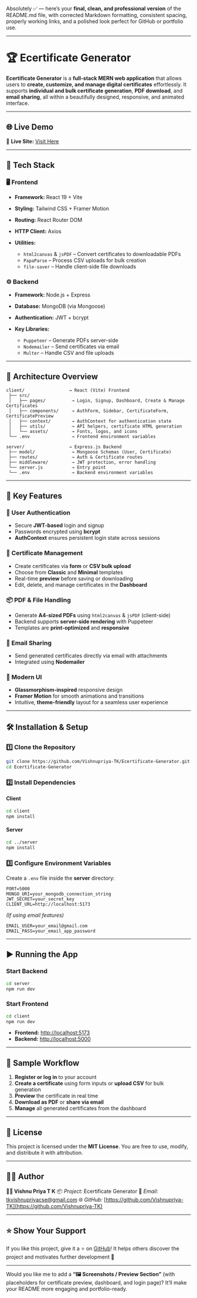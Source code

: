 Absolutely ✅ — here’s your **final, clean, and professional version** of the README.md file, with corrected Markdown formatting, consistent spacing, properly working links, and a polished look perfect for GitHub or portfolio use.

---

# 🏆 Ecertificate Generator

**Ecertificate Generator** is a **full-stack MERN web application** that allows users to **create, customize, and manage digital certificates** effortlessly.
It supports **individual and bulk certificate generation**, **PDF download**, and **email sharing**, all within a beautifully designed, responsive, and animated interface.

---

## 🌐 Live Demo

🚀 **Live Site:** [Visit Here](https://ecertificate-generator-frontend.onrender.com/)

---

## 🚀 Tech Stack

### 🖥️ Frontend

* **Framework:** React 19 + Vite
* **Styling:** Tailwind CSS + Framer Motion
* **Routing:** React Router DOM
* **HTTP Client:** Axios
* **Utilities:**

  * `html2canvas` & `jsPDF` – Convert certificates to downloadable PDFs
  * `PapaParse` – Process CSV uploads for bulk creation
  * `file-saver` – Handle client-side file downloads

### ⚙️ Backend

* **Framework:** Node.js + Express
* **Database:** MongoDB (via Mongoose)
* **Authentication:** JWT + bcrypt
* **Key Libraries:**

  * `Puppeteer` – Generate PDFs server-side
  * `Nodemailer` – Send certificates via email
  * `Multer` – Handle CSV and file uploads

---

## 🧱 Architecture Overview

```
client/                 → React (Vite) Frontend
 ├── src/
 │   ├── pages/          → Login, Signup, Dashboard, Create & Manage Certificates
 │   ├── components/     → AuthForm, Sidebar, CertificateForm, CertificatePreview
 │   ├── context/        → AuthContext for authentication state
 │   ├── utils/          → API helpers, certificate HTML generation
 │   └── assets/         → Fonts, logos, and icons
 └── .env                → Frontend environment variables

server/                 → Express.js Backend
 ├── model/              → Mongoose Schemas (User, Certificate)
 ├── routes/             → Auth & Certificate routes
 ├── middleware/         → JWT protection, error handling
 └── server.js           → Entry point
 └── .env                → Backend environment variables
```

---

## 🧩 Key Features

### 👤 User Authentication

* Secure **JWT-based** login and signup
* Passwords encrypted using **bcrypt**
* **AuthContext** ensures persistent login state across sessions

### 🧾 Certificate Management

* Create certificates via **form** or **CSV bulk upload**
* Choose from **Classic** and **Minimal** templates
* Real-time **preview** before saving or downloading
* Edit, delete, and manage certificates in the **Dashboard**

### 📦 PDF & File Handling

* Generate **A4-sized PDFs** using `html2canvas` & `jsPDF` (client-side)
* Backend supports **server-side rendering** with Puppeteer
* Templates are **print-optimized** and **responsive**

### 📧 Email Sharing

* Send generated certificates directly via email with attachments
* Integrated using **Nodemailer**

### 🎨 Modern UI

* **Glassmorphism-inspired** responsive design
* **Framer Motion** for smooth animations and transitions
* Intuitive, **theme-friendly** layout for a seamless user experience

---

## 🛠️ Installation & Setup

### 1️⃣ Clone the Repository

```bash
git clone https://github.com/Vishnupriya-TK/Ecertificate-Generator.git
cd Ecertificate-Generator
```

### 2️⃣ Install Dependencies

#### Client

```bash
cd client
npm install
```

#### Server

```bash
cd ../server
npm install
```

### 3️⃣ Configure Environment Variables

Create a `.env` file inside the **server** directory:

```env
PORT=5000
MONGO_URI=your_mongodb_connection_string
JWT_SECRET=your_secret_key
CLIENT_URL=http://localhost:5173
```

*(If using email features)*

```env
EMAIL_USER=your_email@gmail.com
EMAIL_PASS=your_email_app_password
```

---

## ▶️ Running the App

### Start Backend

```bash
cd server
npm run dev
```

### Start Frontend

```bash
cd client
npm run dev
```

* **Frontend:** [http://localhost:5173](http://localhost:5173)
* **Backend:** [http://localhost:5000](http://localhost:5000)

---

## 🧪 Sample Workflow

1. **Register or log in** to your account
2. **Create a certificate** using form inputs or **upload CSV** for bulk generation
3. **Preview** the certificate in real time
4. **Download as PDF** or **share via email**
5. **Manage** all generated certificates from the dashboard

---

## 📜 License

This project is licensed under the **MIT License**.
You are free to use, modify, and distribute it with attribution.

---

## 🧑‍💻 Author

**👩‍💻 Vishnu Priya T K**
📦 *Project:* Ecertificate Generator
📧 *Email:* [tkvishnupriyacse@gmail.com](mailto:tkvishnupriyacse@gmail.com)
🌐 *GitHub:* [https://github.com/Vishnupriya-TK](https://github.com/Vishnupriya-TK)

---

## ⭐ Show Your Support

If you like this project, give it a ⭐ on [GitHub](https://github.com/Vishnupriya-TK/Ecertificate-Generator)!
It helps others discover the project and motivates further development 💖

---

Would you like me to add a **“🖼️ Screenshots / Preview Section”** (with placeholders for certificate preview, dashboard, and login page)?
It’ll make your README more engaging and portfolio-ready.
